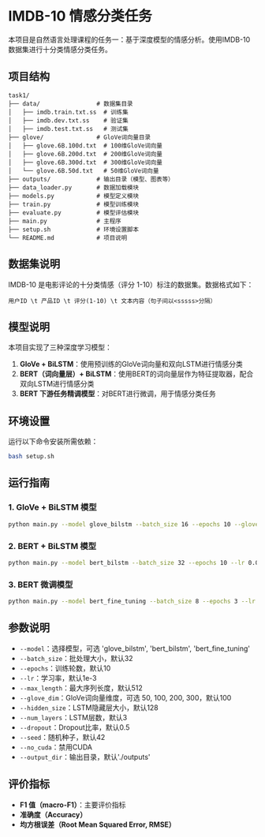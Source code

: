 # IMDB-10 情感分类任务

本项目是自然语言处理课程的任务一：基于深度模型的情感分析。使用IMDB-10数据集进行十分类情感分类任务。

## 项目结构

```
task1/
├── data/                # 数据集目录
│   ├── imdb.train.txt.ss  # 训练集
│   ├── imdb.dev.txt.ss    # 验证集
│   ├── imdb.test.txt.ss   # 测试集
├── glove/               # GloVe词向量目录
│   ├── glove.6B.100d.txt  # 100维GloVe词向量
│   ├── glove.6B.200d.txt  # 200维GloVe词向量
│   ├── glove.6B.300d.txt  # 300维GloVe词向量
│   └── glove.6B.50d.txt   # 50维GloVe词向量
├── outputs/             # 输出目录（模型、图表等）
├── data_loader.py       # 数据加载模块
├── models.py            # 模型定义模块
├── train.py             # 模型训练模块
├── evaluate.py          # 模型评估模块
├── main.py              # 主程序
├── setup.sh             # 环境设置脚本
└── README.md            # 项目说明
```

## 数据集说明

IMDB-10 是电影评论的十分类情感（评分 1-10）标注的数据集。数据格式如下：

```
用户ID \t 产品ID \t 评分(1-10) \t 文本内容（句子间以<sssss>分隔）
```

## 模型说明

本项目实现了三种深度学习模型：

1. **GloVe + BiLSTM**：使用预训练的GloVe词向量和双向LSTM进行情感分类
2. **BERT（词向量层）+ BiLSTM**：使用BERT的词向量层作为特征提取器，配合双向LSTM进行情感分类
3. **BERT 下游任务精调模型**：对BERT进行微调，用于情感分类任务

## 环境设置

运行以下命令安装所需依赖：

```bash
bash setup.sh
```

## 运行指南

### 1. GloVe + BiLSTM 模型

```bash
python main.py --model glove_bilstm --batch_size 16 --epochs 10 --glove_dim 100 --lr 0.00001
```

### 2. BERT + BiLSTM 模型

```bash
python main.py --model bert_bilstm --batch_size 32 --epochs 10 --lr 0.00001
```

### 3. BERT 微调模型

```bash
python main.py --model bert_fine_tuning --batch_size 8 --epochs 3 --lr 2e-5
```

## 参数说明

- `--model`：选择模型，可选 'glove_bilstm', 'bert_bilstm', 'bert_fine_tuning'
- `--batch_size`：批处理大小，默认32
- `--epochs`：训练轮数，默认10
- `--lr`：学习率，默认1e-3
- `--max_length`：最大序列长度，默认512
- `--glove_dim`：GloVe词向量维度，可选 50, 100, 200, 300，默认100
- `--hidden_size`：LSTM隐藏层大小，默认128
- `--num_layers`：LSTM层数，默认3
- `--dropout`：Dropout比率，默认0.5
- `--seed`：随机种子，默认42
- `--no_cuda`：禁用CUDA
- `--output_dir`：输出目录，默认'./outputs'

## 评价指标

- **F1 值（macro-F1）**：主要评价指标
- **准确度（Accuracy）**
- **均方根误差（Root Mean Squared Error, RMSE）**
